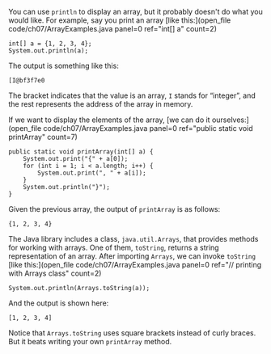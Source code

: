 You can use `println` to display an array, but it probably doesn't do what you would like. For example, say you print an array [like this:](open_file code/ch07/ArrayExamples.java panel=0 ref="int[] a" count=2)


```code
int[] a = {1, 2, 3, 4};
System.out.println(a);
```

The output is something like this:

```code
[I@bf3f7e0
```

The bracket indicates that the value is an array, `I` stands for “integer”, and the rest represents the address of the array in memory.

If we want to display the elements of the array, [we can do it ourselves:](open_file code/ch07/ArrayExamples.java panel=0 ref="public static void printArray" count=7)



```code
public static void printArray(int[] a) {
    System.out.print("{" + a[0]);
    for (int i = 1; i < a.length; i++) {
        System.out.print(", " + a[i]);
    }
    System.out.println("}");
}
```

Given the previous array, the output of `printArray` is as follows:

```code
{1, 2, 3, 4}
```


The Java library includes a class, `java.util.Arrays`, that provides methods for working with arrays. One of them, `toString`, returns a string representation of an array. After importing `Arrays`, we can invoke `toString` [like this:](open_file code/ch07/ArrayExamples.java panel=0 ref="// printing with Arrays class" count=2)


```code
System.out.println(Arrays.toString(a));
```

And the output is shown here:

```code
[1, 2, 3, 4]
```

Notice that `Arrays.toString` uses square brackets instead of curly braces. But it beats writing your own `printArray` method.